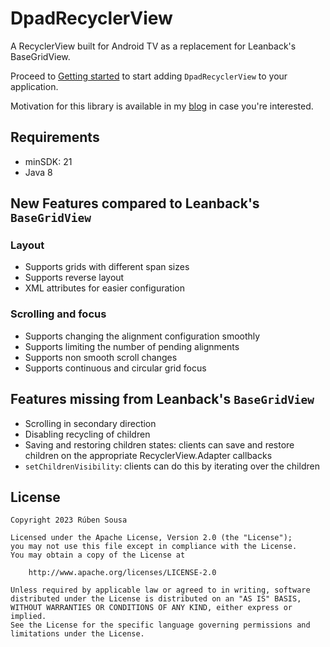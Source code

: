 # DpadRecyclerView

A RecyclerView built for Android TV as a replacement for Leanback's BaseGridView.

Proceed to [Getting started](getting_started.md) to start adding `DpadRecyclerView`
to your application.

Motivation for this library is available in my [blog](https://rubensousa.com/2022/11/08/dpadrecyclerview/) in case you're interested.

## Requirements

- minSDK: 21
- Java 8

## New Features compared to Leanback's `BaseGridView`

### Layout

- Supports grids with different span sizes
- Supports reverse layout
- XML attributes for easier configuration

### Scrolling and focus

- Supports changing the alignment configuration smoothly
- Supports limiting the number of pending alignments
- Supports non smooth scroll changes
- Supports continuous and circular grid focus

## Features missing from Leanback's `BaseGridView`

- Scrolling in secondary direction
- Disabling recycling of children
- Saving and restoring children states: clients can save and restore children on the appropriate RecyclerView.Adapter callbacks
- `setChildrenVisibility`: clients can do this by iterating over the children


## License

    Copyright 2023 Rúben Sousa
    
    Licensed under the Apache License, Version 2.0 (the "License");
    you may not use this file except in compliance with the License.
    You may obtain a copy of the License at
    
        http://www.apache.org/licenses/LICENSE-2.0
    
    Unless required by applicable law or agreed to in writing, software
    distributed under the License is distributed on an "AS IS" BASIS,
    WITHOUT WARRANTIES OR CONDITIONS OF ANY KIND, either express or implied.
    See the License for the specific language governing permissions and
    limitations under the License.

